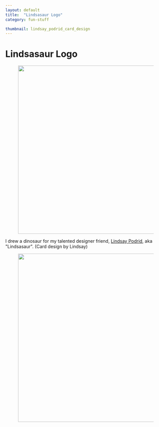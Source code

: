 ```yaml
---
layout: default
title:  "Lindsasaur Logo"
category: fun-stuff

thumbnail: lindsay_podrid_card_design
---
```


# Lindsasaur Logo

<figure>
	<img src="{{ site.baseurl}}/images/lindsay_podrid_card_01.jpg" width="790" height="526">
</figure>

I drew a dinosaur for my talented designer friend, [Lindsay Podrid](http://designpods.com/), aka "Lindsasaur". (Card design by Lindsay)

<figure>
	<img src="{{ site.baseurl}}/images/lindsay_podrid_card_02.jpg" width="790" height="526">
</figure>
